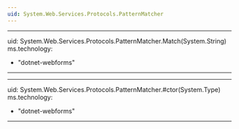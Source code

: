 ```yaml
---
uid: System.Web.Services.Protocols.PatternMatcher
---
```


---
uid: System.Web.Services.Protocols.PatternMatcher.Match(System.String)
ms.technology: 
  - "dotnet-webforms"
---

---
uid: System.Web.Services.Protocols.PatternMatcher.#ctor(System.Type)
ms.technology: 
  - "dotnet-webforms"
---
